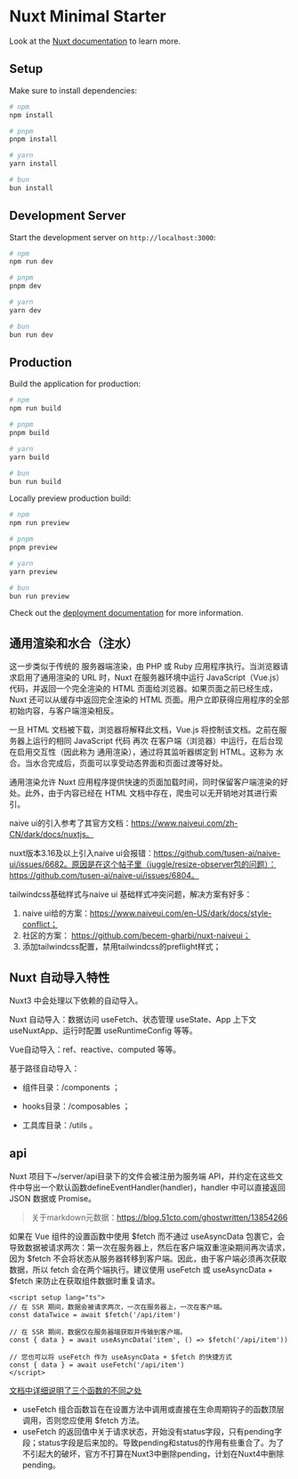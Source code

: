 # Nuxt Minimal Starter

Look at the [Nuxt documentation](https://nuxt.com/docs/getting-started/introduction) to learn more.

## Setup

Make sure to install dependencies:

```bash
# npm
npm install

# pnpm
pnpm install

# yarn
yarn install

# bun
bun install
```

## Development Server

Start the development server on `http://localhost:3000`:

```bash
# npm
npm run dev

# pnpm
pnpm dev

# yarn
yarn dev

# bun
bun run dev
```

## Production

Build the application for production:

```bash
# npm
npm run build

# pnpm
pnpm build

# yarn
yarn build

# bun
bun run build
```

Locally preview production build:

```bash
# npm
npm run preview

# pnpm
pnpm preview

# yarn
yarn preview

# bun
bun run preview
```

Check out the [deployment documentation](https://nuxt.com/docs/getting-started/deployment) for more information.


## 通用渲染和水合（注水）

这一步类似于传统的 服务器端渲染，由 PHP 或 Ruby 应用程序执行。当浏览器请求启用了通用渲染的 URL 时，Nuxt 在服务器环境中运行 JavaScript（Vue.js）代码，并返回一个完全渲染的 HTML 页面给浏览器。如果页面之前已经生成，Nuxt 还可以从缓存中返回完全渲染的 HTML 页面。用户立即获得应用程序的全部初始内容，与客户端渲染相反。

一旦 HTML 文档被下载，浏览器将解释此文档，Vue.js 将控制该文档。之前在服务器上运行的相同 JavaScript 代码 再次 在客户端（浏览器）中运行，在后台现在启用交互性（因此称为 通用渲染），通过将其监听器绑定到 HTML。这称为 水合。当水合完成后，页面可以享受动态界面和页面过渡等好处。

通用渲染允许 Nuxt 应用程序提供快速的页面加载时间，同时保留客户端渲染的好处。此外，由于内容已经在 HTML 文档中存在，爬虫可以无开销地对其进行索引。



naive ui的引入参考了其官方文档：https://www.naiveui.com/zh-CN/dark/docs/nuxtjs。

nuxt版本3.16及以上引入naive ui会报错：https://github.com/tusen-ai/naive-ui/issues/6682。原因是在这个帖子里（juggle/resize-observer包的问题）：https://github.com/tusen-ai/naive-ui/issues/6804。

tailwindcss基础样式与naive ui 基础样式冲突问题，解决方案有好多：
1. naive ui给的方案：https://www.naiveui.com/en-US/dark/docs/style-conflict；
2. 社区的方案： https://github.com/becem-gharbi/nuxt-naiveui；
3. 添加tailwindcss配置，禁用tailwindcss的preflight样式；



## Nuxt 自动导入特性
Nuxt3 中会处理以下依赖的自动导入。

Nuxt 自动导入：数据访问 useFetch、状态管理 useState、App 上下文 useNuxtApp、运行时配置 useRuntimeConfig 等等。

Vue自动导入：ref、reactive、computed 等等。

基于路径自动导入：

- 组件目录：/components ；

- hooks目录：/composables ；

- 工具库目录：/utils 。

## api
Nuxt 项目下~/server/api目录下的文件会被注册为服务端 API，并约定在这些文件中导出一个默认函数defineEventHandler(handler)，handler 中可以直接返回 JSON 数据或 Promise。

> 关于markdown元数据：https://blog.51cto.com/ghostwritten/13854266

如果在 Vue 组件的设置函数中使用 $fetch 而不通过 useAsyncData 包裹它，会导致数据被请求两次：第一次在服务器上，然后在客户端双重渲染期间再次请求，因为 $fetch 不会将状态从服务器转移到客户端。因此，由于客户端必须再次获取数据，所以 fetch 会在两个端执行。建议使用 useFetch 或 useAsyncData + $fetch 来防止在获取组件数据时重复请求。
```vue
<script setup lang="ts">
// 在 SSR 期间，数据会被请求两次，一次在服务器上，一次在客户端。
const dataTwice = await $fetch('/api/item')

// 在 SSR 期间，数据仅在服务器端获取并传输到客户端。
const { data } = await useAsyncData('item', () => $fetch('/api/item'))

// 您也可以将 useFetch 作为 useAsyncData + $fetch 的快捷方式
const { data } = await useFetch('/api/item')
</script>
```
[文档中详细说明了三个函数的不同之处](https://nuxt.zhcndoc.com/docs/getting-started/data-fetching)

- useFetch 组合函数旨在在设置方法中调用或直接在生命周期钩子的函数顶层调用，否则您应使用 $fetch 方法。
- useFetch 的返回值中关于请求状态，开始没有status字段，只有pending字段；status字段是后来加的。导致pending和status的作用有些重合了。为了不引起大的破坏，官方不打算在Nuxt3中删除pending，计划在Nuxt4中删除pending。